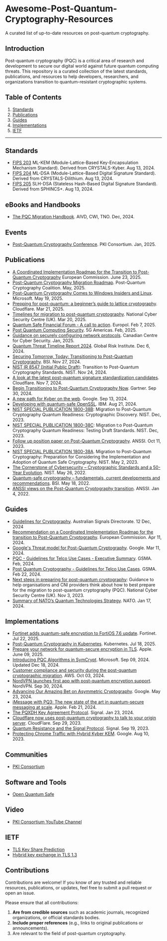 # Awesome-Post-Quantum-Cryptography-Resources
A curated list of up-to-date resources on post-quantum cryptography.


## Introduction
Post-quantum cryptography (PQC) is a critical area of research and development to secure our digital world against future quantum computing threats. This repository is a curated collection of the latest standards, publications, and resources to help developers, researchers, and organizations transition to quantum-resistant cryptographic systems.


## Table of Contents
1. [Standards](#standards)
2. [Publications](#publications)
3. [Guides](#guides)
4. [Implementations](#implementations)
5. [IETF](#ietf)


---

## Standards
- [FIPS 203](https://nvlpubs.nist.gov/nistpubs/FIPS/NIST.FIPS.203.pdf) ML-KEM (Module-Lattice-Based Key-Encapsulation Mechanism Standard). Derived from CRYSTALS-Kyber. Aug 13, 2024.
- [FIPS 204](https://nvlpubs.nist.gov/nistpubs/FIPS/NIST.FIPS.204.pdf) ML-DSA (Module-Lattice-Based Digital Signature Standard). Derived from CRYSTALS-Dilithium. Aug 13, 2024.
- [FIPS 205](https://nvlpubs.nist.gov/nistpubs/FIPS/NIST.FIPS.205.pdf) SLH-DSA (Stateless Hash-Based Digital Signature Standard). Derived from SPHINCS+. Aug 13, 2024.

## eBooks and Handbooks
- [The PQC Migration Handbook](https://english.aivd.nl/publications/publications/2024/12/3/the-pqc-migration-handbook). AIVD, CWI, TNO. Dec, 2024.

## Events
- [Post-Quantum Cryptography Conference](https://pkic.org/events/2025/pqc-conference-austin-us/). PKI Consortium. Jan, 2025.

## Publications
- [A Coordinated Implementation Roadmap for the Transition to Post-Quantum Cryptography](https://digital-strategy.ec.europa.eu/en/library/coordinated-implementation-roadmap-transition-post-quantum-cryptography) European Commission. June 23, 2025.
- [Post-Quantum Cryptography Migration Roadmap](https://pqcc.org/wp-content/uploads/2025/05/PQC-Migration-Roadmap-PQCC-2.pdf). Post-Quantum Cryptography Coalition. May, 2025.
- [Post-Quantum Cryptography Comes to Windows Insiders and Linux](https://techcommunity.microsoft.com/blog/microsoft-security-blog/post-quantum-cryptography-comes-to-windows-insiders-and-linux/4413803). Microsoft. May 19, 2025.
- [Prepping for post-quantum: a beginner’s guide to lattice cryptography](https://blog.cloudflare.com/lattice-crypto-primer/). Cloudflare. Mar 21, 2025.
- [Timelines for migration to post-quantum cryptography](https://www.ncsc.gov.uk/guidance/pqc-migration-timelines). National Cyber Security Centre (UK). Mar 20, 2025.
- [Quantum Safe Financial Forum - A call to action](https://www.europol.europa.eu/cms/sites/default/files/documents/Quantum-safe-financial-forum-2025.pdf). Europol. Feb 7, 2025.
- [Post Quantum Computing Security](https://www.5gamericas.org/wp-content/uploads/2025/02/WP_PQCS-.pdf). 5G Americas. Feb, 2025.
- [Guidance on securely configuring network protocols](https://www.cyber.gc.ca/en/guidance/guidance-securely-configuring-network-protocols-itsp40062). Canadian Centre for Cyber Security. Jan, 2025.
- [Quantum Threat Timeline Report 2024](https://globalriskinstitute.org/publication/2024-quantum-threat-timeline-report/). Global Risk Institute. Dec 6, 2024.
- [Securing Tomorrow, Today: Transitioning to Post-Quantum Cryptography](https://www.bsi.bund.de/SharedDocs/Downloads/EN/BSI/Crypto/PQC-joint-statement.pdf?__blob=publicationFile&v=3). BSI. Nov 27, 2024.
- [NIST IR 8547 (Initial Public Draft)](https://csrc.nist.gov/pubs/ir/8547/ipd): Transition to Post-Quantum Cryptography Standards. NIST. Nov 24, 2024.
- [A look at the latest post-quantum signature standardization candidates](https://blog.cloudflare.com/another-look-at-pq-signatures/). Cloudflare. Nov 7, 2024.
- [Begin Transitioning to Post-Quantum Cryptography Now](https://www.gartner.com/en/articles/post-quantum-cryptography). Gartner. Sep 30, 2024.
- [A new path for Kyber on the web](https://security.googleblog.com/2024/09/a-new-path-for-kyber-on-web.html). Google. Sep 13, 2024.
- [Developing with quantum-safe OpenSSL](https://developer.ibm.com/tutorials/awb-quantum-safe-openssl/). IBM. Aug 21, 2024.
- [NIST SPECIAL PUBLICATION 1800-38B](https://www.nccoe.nist.gov/sites/default/files/2023-12/pqc-migration-nist-sp-1800-38b-preliminary-draft.pdf): Migration to Post-Quantum Cryptography Quantum Readiness: Cryptographic Discovery. NIST. Dec, 2023.
- [NIST SPECIAL PUBLICATION 1800-38C](https://www.nccoe.nist.gov/sites/default/files/2023-12/pqc-migration-nist-sp-1800-38c-preliminary-draft.pdf): Migration t:o Post-Quantum Cryptography Quantum Readiness: Testing Draft Standards. NIST. Dec, 2023.
- [Follow up position paper on Post-Quantum Cryptography](https://cyber.gouv.fr/en/publications/follow-position-paper-post-quantum-cryptography). ANSSI. Oct 11, 2023.
- [NIST SPECIAL PUBLICATION 1800-38A](https://www.nccoe.nist.gov/sites/default/files/2023-04/pqc-migration-nist-sp-1800-38a-preliminary-draft.pdf). Migration to Post-Quantum Cryptography: Preparation for Considering the Implementation and Adoption of Quantum Safe Cryptography. NIST. May 2, 2023.
- [The Cornerstone of Cybersecurity – Cryptographic Standards and a 50-Year Evolution](https://www.nist.gov/blogs/cybersecurity-insights/cornerstone-cybersecurity-cryptographic-standards-and-50-year-evolution). NIST. May 26, 2022.
- [Quantum-safe cryptography – fundamentals, current developments and recommendations](https://www.bsi.bund.de/SharedDocs/Downloads/EN/BSI/Publications/Brochure/quantum-safe-cryptography.pdf?__blob=publicationFile&v=6). BSI. May 18, 2022.
- [ANSSI views on the Post-Quantum Cryptography transition](https://cyber.gouv.fr/en/publications/anssi-views-post-quantum-cryptography-transition). ANSSI. Jan 4, 2022.

## Guides
- [Guidelines for Cryptography](https://www.cyber.gov.au/resources-business-and-government/essential-cyber-security/ism/cyber-security-guidelines/guidelines-cryptography). Australian Signals Directorate. 12 Dec, 2024
- [Recommendation on a Coordinated Implementation Roadmap for the transition to Post-Quantum Cryptography](https://digital-strategy.ec.europa.eu/en/library/recommendation-coordinated-implementation-roadmap-transition-post-quantum-cryptography). European Commission. Apr 11, 2024.
- [Google's Threat model for Post-Quantum Cryptography](https://bughunters.google.com/blog/5108747984306176/google-s-threat-model-for-post-quantum-cryptography). Google. Mar 11, 2024.
- [PQC - Guidelines for Telco Use Cases - Executive Summary](https://www.gsma.com/newsroom/wp-content/uploads//PQC-Guidelines-for-Telco-Use-Cases-Executive-Summary.pdf). GSMA. Feb, 2024.
- [Post Quantum Cryptography - Guidelines for Telco Use Cases](https://www.gsma.com/newsroom/wp-content/uploads//PQ.03-Post-Quantum-Cryptography-Guidelines-for-Telecom-Use-v1.0.pdf). GSMA. Feb 22, 2024.
- [Next steps in preparing for post-quantum cryptography](https://www.ncsc.gov.uk/whitepaper/next-steps-preparing-for-post-quantum-cryptography): Guidance to help organisations and CNI providers think about how to best prepare for the migration to post-quantum cryptography (PQC). National Cyber Security Centre (UK). Nov 3, 2023.
- [Summary of NATO’s Quantum Technologies Strategy](https://www.nato.int/cps/en/natohq/official_texts_221777.htm). NATO. Jan 17, 2024.

## Implementations
- [Fortinet adds quantum-safe encryption to FortiOS 7.6 update](https://www.fortinet.com/corporate/about-us/newsroom/press-releases/2025/fortinet-advances-quantum-safe-security-to-guard-against-emerging-quantum-threats). Fortinet. Jul 22, 2025.
- [Post-Quantum Cryptography in Kubernetes](https://kubernetes.io/blog/2025/07/18/pqc-in-k8s/). Kubernetes. Jul 18, 2025.
- [Prepare your network for quantum-secure encryption in TLS](https://support.apple.com/en-us/122756). Apple. June 09, 2025.
- [Introducing PQC Algorithms in SymCrypt](https://techcommunity.microsoft.com/t5/security-compliance-and-identity/microsoft-s-quantum-resistant-cryptography-is-here/ba-p/4238780). Microsoft. Sep 09, 2024. Updated Dec 18, 2024.
- [Customer compliance and security during the post-quantum cryptographic migration](https://aws.amazon.com/blogs/security/customer-compliance-and-security-during-the-post-quantum-cryptographic-migration/). AWS. Oct 03, 2024.
- [NordVPN launches first app with post-quantum encryption support](https://nordvpn.com/blog/nordvpn-linux-post-quantum-encryption-support/). NordVPN. Sep 30, 2024.
- [Advancing Our Amazing Bet on Asymmetric Cryptography](https://blog.chromium.org/2024/05/advancing-our-amazing-bet-on-asymmetric.html). Google. May 23, 2024.
- [iMessage with PQ3: The new state of the art in quantum-secure messaging at scale](https://security.apple.com/blog/imessage-pq3/). Apple. Feb 21, 2024.
- [The PQXDH Key Agreement Protocol](https://signal.org/docs/specifications/pqxdh/pqxdh.pdf). Signal. Jan 23, 2024.
- [Cloudflare now uses post-quantum cryptography to talk to your origin server](https://blog.cloudflare.com/post-quantum-to-origins). CloudFlare. Sep 29, 2023.
- [Quantum Resistance and the Signal Protocol](https://signal.org/blog/pqxdh/). Signal. Sep 19, 2023.
- [Protecting Chrome Traffic with Hybrid Kyber KEM](https://blog.chromium.org/2023/08/protecting-chrome-traffic-with-hybrid.html). Google. Aug 10, 2023.

## Communities
- [PKI Consortium](https://pkic.org/)

## Software and Tools
 - [Open Quantum Safe](https://openquantumsafe.org/)

## Video
- [PKI Consortium YouTube Channel ](https://youtube.com/@PKIConsortium/)

## IETF
- [TLS Key Share Prediction](https://datatracker.ietf.org/doc/draft-ietf-tls-key-share-prediction)
- [Hybrid key exchange in TLS 1.3](https://datatracker.ietf.org/doc/html/draft-ietf-tls-hybrid-design)
 
## Contributions  
Contributions are welcome! If you know of any trusted and reliable resources, publications, or updates, feel free to submit a pull request or open an issue.  

Please ensure that all contributions:  
1. **Are from credible sources** such as academic journals, recognized organizations, or official standards bodies.  
2. **Include proper references** (e.g., links to original publications or announcements).  
3. Are relevant to the field of post-quantum cryptography.  


